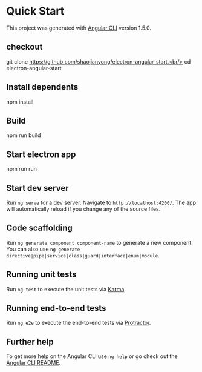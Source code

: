 # Quick Start
This project was generated with [Angular CLI](https://github.com/angular/angular-cli) version 1.5.0.

## checkout 
git clone https://github.com/shaojianyong/electron-angular-start.<br/>
cd electron-angular-start

## Install dependents
npm install

## Build
npm run build

## Start electron app
npm run run

## Start dev server

Run `ng serve` for a dev server. Navigate to `http://localhost:4200/`. The app will automatically reload if you change any of the source files.

## Code scaffolding

Run `ng generate component component-name` to generate a new component. You can also use `ng generate directive|pipe|service|class|guard|interface|enum|module`.

## Running unit tests

Run `ng test` to execute the unit tests via [Karma](https://karma-runner.github.io).

## Running end-to-end tests

Run `ng e2e` to execute the end-to-end tests via [Protractor](http://www.protractortest.org/).

## Further help

To get more help on the Angular CLI use `ng help` or go check out the [Angular CLI README](https://github.com/angular/angular-cli/blob/master/README.md).
